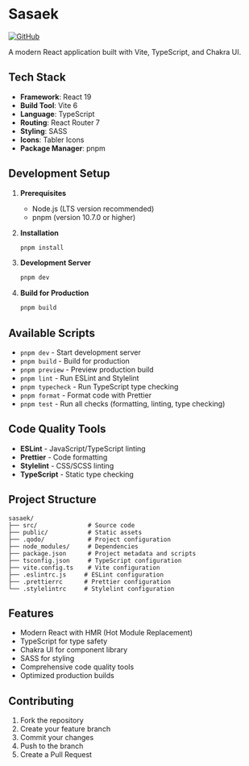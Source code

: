 # Sasaek

[![GitHub](https://img.shields.io/badge/GitHub-Repository-blue?style=for-the-badge&logo=github)](https://github.com/ihemz/sasaek)

A modern React application built with Vite, TypeScript, and Chakra UI.

## Tech Stack

- **Framework**: React 19
- **Build Tool**: Vite 6
- **Language**: TypeScript
- **Routing**: React Router 7
- **Styling**: SASS
- **Icons**: Tabler Icons
- **Package Manager**: pnpm

## Development Setup

1. **Prerequisites**

   - Node.js (LTS version recommended)
   - pnpm (version 10.7.0 or higher)

2. **Installation**

   ```bash
   pnpm install
   ```

3. **Development Server**

   ```bash
   pnpm dev
   ```

4. **Build for Production**
   ```bash
   pnpm build
   ```

## Available Scripts

- `pnpm dev` - Start development server
- `pnpm build` - Build for production
- `pnpm preview` - Preview production build
- `pnpm lint` - Run ESLint and Stylelint
- `pnpm typecheck` - Run TypeScript type checking
- `pnpm format` - Format code with Prettier
- `pnpm test` - Run all checks (formatting, linting, type checking)

## Code Quality Tools

- **ESLint** - JavaScript/TypeScript linting
- **Prettier** - Code formatting
- **Stylelint** - CSS/SCSS linting
- **TypeScript** - Static type checking

## Project Structure

```
sasaek/
├── src/              # Source code
├── public/           # Static assets
├── .qodo/            # Project configuration
├── node_modules/     # Dependencies
├── package.json      # Project metadata and scripts
├── tsconfig.json     # TypeScript configuration
├── vite.config.ts    # Vite configuration
├── .eslintrc.js     # ESLint configuration
├── .prettierrc      # Prettier configuration
└── .stylelintrc     # Stylelint configuration
```

## Features

- Modern React with HMR (Hot Module Replacement)
- TypeScript for type safety
- Chakra UI for component library
- SASS for styling
- Comprehensive code quality tools
- Optimized production builds

## Contributing

1. Fork the repository
2. Create your feature branch
3. Commit your changes
4. Push to the branch
5. Create a Pull Request
